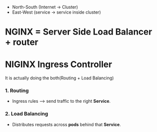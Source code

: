 - North-South (Internet -> Cluster)
- East-West (service -> service inside cluster)

# NGINX = Server Side Load Balancer + router

# NIGINX Ingress Controller

It is actually doing the both(Routing + Load Balancing)

### 1. Routing

- Ingress rules --> send traffic to the right **Service**.

### 2. Load Balancing

- Distributes requests across **pods** behind that **Service**.
